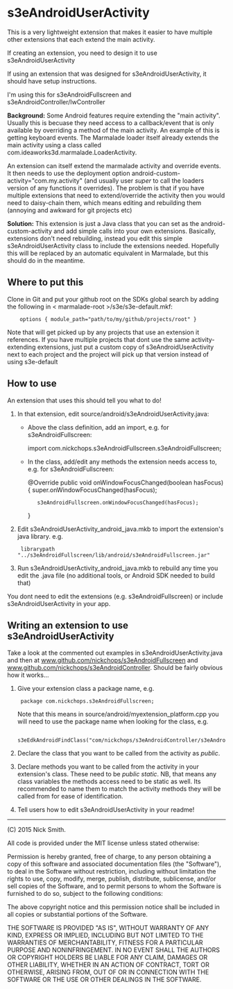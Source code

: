 s3eAndroidUserActivity
======================

This is a very lightweight extension that makes it easier to have multiple
other extensions that each extend the main activity.

If creating an extension, you need to design it to use s3eAndroidUserActivity

If using an extension that was designed for s3eAndroidUserActivity, it should
have setup instructions.

I'm using this for s3eAndroidFullscreen and s3eAndroidController/IwController

**Background:** Some Android features require extending the "main activity".
Usually this is becuase they need access to a callback/event that is only
available by overriding a method of the main activity. An example of this is
getting keyboard events. The Marmalade loader itself already extends the main
activity using a class called com.ideaworks3d.marmalade.LoaderActivity.

An extension can itself extend the marmalade activity and override events. It
then needs to use the deployment option android-custom-activity="com.my.activity"
(and usually user *super* to call the loaders version of any functions it
overrides). The problem is that if you have multiple extensions that need to
extend/override the activity then you would need to daisy-chain them, which
means editing and rebuilding them (annoying and awkward for git projects etc)

**Solution:** This extension is just a Java class that you can set as the
android-custom-activity and add simple calls into your own extensions.
Basically, extensions don't need rebuilding, instead you edit this simple
s3eAndroidUserActivity class to include the extensions needed. Hopefully this
will be replaced by an automatic equivalent in Marmalade, but this should do
in the meantime.


Where to put this
-----------------

Clone in Git and put your github root on the SDKs global search by adding the
following in < marmalade-root >/s3e/s3e-default.mkf:

        options { module_path="path/to/my/github/projects/root" }

Note that will get picked up by any projects that use an extension it
references. If you have multiple projects that dont use the same
activity-extending extensions, just put a custom copy of
s3eAndroidUserActivity next to each project and the project will pick up
that version instead of using s3e-default


How to use
----------

An extension that uses this should tell you what to do!

1) In that extension, edit source/android/s3eAndroidUserActivity.java:

   - Above the class definition, add an import, e.g. for s3eAndroidFullscreen:
   
        import com.nickchops.s3eAndroidFullscreen.s3eAndroidFullscreen;

   - In the class, add/edit any methods the extension needs access to, e.g.
     for s3eAndroidFullscreen:
   
        @Override
        public void onWindowFocusChanged(boolean hasFocus)
        {
            super.onWindowFocusChanged(hasFocus);
        
            s3eAndroidFullscreen.onWindowFocusChanged(hasFocus);
        }

2) Edit s3eAndroidUserActivity_android_java.mkb to import the extension's java
   library. e.g.
   
        librarypath "../s3eAndroidFullscreen/lib/android/s3eAndroidFullscreen.jar"
        
3) Run s3eAndroidUserActivity_android_java.mkb to rebuild any time you edit the
   .java file (no additional tools, or Android SDK needed to build that)

You dont need to edit the extensions (e.g. s3eAndroidFullscreen) or include
s3eAndroidUserActivity in your app.


Writing an extension to use s3eAndroidUserActivity
--------------------------------------------------

Take a look at the commented out examples in s3eAndroidUserActivity.java and
then at www.github.com/nickchops/s3eAndroidFullscreen and 
www.github.com/nickchops/s3eAndroidController. Should be fairly
obvious how it works...

1) Give your extension class a package name, e.g.

        package com.nickchops.s3eAndroidFullscreen;

   Note that this means in source/android/myextension_platform.cpp you 
   will need to use the package name when looking for the class, e.g.
   
        s3eEdkAndroidFindClass("com/nickchops/s3eAndroidController/s3eAndroidController");
   
2) Declare the class that you want to be called from the activity as *public*.

3) Declare methods you want to be called from the activity in your extension's
   class. These need to be *public static*. NB, that means any class
   variables the methods access need to be static as well. Its recommended to
   name them to match the activity methods they will be called from for ease
   of identification.
   
4) Tell users how to edit s3eAndroidUserActivity in your readme!


------------------------------------------------------------------------------------------
(C) 2015 Nick Smith.

All code is provided under the MIT license unless stated otherwise:

 Permission is hereby granted, free of charge, to any person obtaining a copy
 of this software and associated documentation files (the "Software"), to deal
 in the Software without restriction, including without limitation the rights
 to use, copy, modify, merge, publish, distribute, sublicense, and/or sell
 copies of the Software, and to permit persons to whom the Software is
 furnished to do so, subject to the following conditions:

 The above copyright notice and this permission notice shall be included in
 all copies or substantial portions of the Software.

 THE SOFTWARE IS PROVIDED "AS IS", WITHOUT WARRANTY OF ANY KIND, EXPRESS OR
 IMPLIED, INCLUDING BUT NOT LIMITED TO THE WARRANTIES OF MERCHANTABILITY,
 FITNESS FOR A PARTICULAR PURPOSE AND NONINFRINGEMENT. IN NO EVENT SHALL THE
 AUTHORS OR COPYRIGHT HOLDERS BE LIABLE FOR ANY CLAIM, DAMAGES OR OTHER
 LIABILITY, WHETHER IN AN ACTION OF CONTRACT, TORT OR OTHERWISE, ARISING FROM,
 OUT OF OR IN CONNECTION WITH THE SOFTWARE OR THE USE OR OTHER DEALINGS IN
 THE SOFTWARE.
